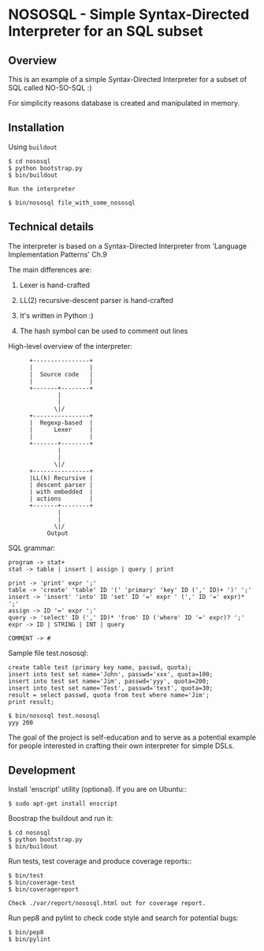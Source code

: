 NOSOSQL - Simple Syntax-Directed Interpreter for an SQL subset
==============================================================

Overview
--------

This is an example of a simple Syntax-Directed Interpreter
for a subset of SQL called NO-SO-SQL :)

For simplicity reasons database is created and manipulated in memory.

Installation
------------

Using `buildout`

    $ cd nososql
    $ python bootstrap.py
    $ bin/buildout

    Run the interpreter

    $ bin/nososql file_with_some_nososql


Technical details
-----------------

The interpreter is based on a Syntax-Directed Interpreter from
'Language Implementation Patterns' Ch.9

The main differences are:

1. Lexer is hand-crafted

2. LL(2) recursive-descent parser is hand-crafted

3. It's written in Python :)

4. The hash symbol can be used to comment out lines


High-level overview of the interpreter:

          +----------------+
          |                |
          |  Source code   |
          |                |
          +-------+--------+
                  |
                  |
                 \|/
          +----------------+
          |  Regexp-based  |
          |      Lexer     |
          |                |
          +-------+--------+
                  |
                  |
                 \|/
          +----------------+
          |LL(k) Recursive |
          | descent parser |
          | with embedded  |
          | actions        |
          +-------+--------+
                  |
                  |
                 \|/
               Output

SQL grammar:

    program -> stat+
    stat -> table | insert | assign | query | print

    print -> 'print' expr ';'
    table -> 'create' 'table' ID '(' 'primary' 'key' ID (',' ID)+ ')' ';'
    insert -> 'insert' 'into' ID 'set' ID '=' expr ' (',' ID '=' expr)* ';'
    assign -> ID '=' expr ';'
    query -> 'select' ID (',' ID)* 'from' ID ('where' ID '=' expr)? ';'
    expr -> ID | STRING | INT | query

    COMMENT -> #


Sample file test.nososql:

    create table test (primary key name, passwd, quota);
    insert into test set name='John', passwd='xxx', quota=100;
    insert into test set name='Jim', passwd='yyy', quota=200;
    insert into test set name='Test', passwd='test', quota=30;
    result = select passwd, quota from test where name='Jim';
    print result;

    $ bin/nososql test.nososql
    yyy 200


The goal of the project is self-education and to serve as a potential
example for people interested in crafting their own interpreter for
simple DSLs.


Development
-----------

Install 'enscript' utility (optional).
If you are on Ubuntu::

    $ sudo apt-get install enscript

Boostrap the buildout and run it:

    $ cd nososql
    $ python bootstrap.py
    $ bin/buildout

Run tests, test coverage and produce coverage reports::

    $ bin/test
    $ bin/coverage-test
    $ bin/coveragereport

    Check ./var/report/nososql.html out for coverage report.

Run pep8 and pylint to check code style and search for potential bugs:

    $ bin/pep8
    $ bin/pylint
